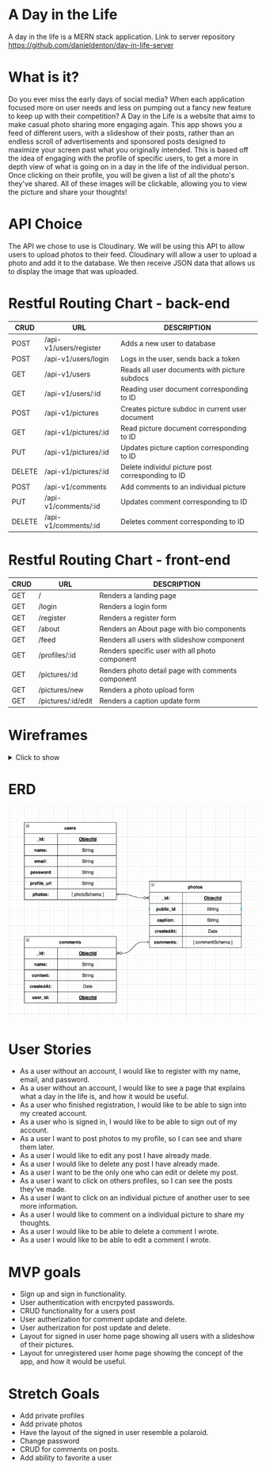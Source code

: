 # A Day in the Life

A day in the life is a MERN stack application. Link to server repository https://github.com/danieldenton/day-in-life-server

# What is it?

Do you ever miss the early days of social media? When each application focused more on user needs and less on pumping out a fancy new feature to keep up with their competition? A Day in the Life is a website that aims to make casual photo sharing more engaging again. This app shows you a feed of different users, with a slideshow of their posts, rather than an endless scroll of advertisements and sponsored posts designed to maximize your screen past what you originally intended. This is based off the idea of engaging with the profile of specific users, to get a more in depth view of what is going on in a day in the life of the individual person. Once clicking on their profile, you will be given a list of all the photo's they've shared. All of these images will be clickable, allowing you to view the picture and share your thoughts!

# API Choice

The API we chose to use is Cloudinary. We will be using this API to allow users to upload photos to their feed. Cloudinary will allow a user to upload a photo and add it to the database. We then receive JSON data that allows us to display the image that was uploaded.

# Restful Routing Chart - back-end

| **CRUD** | **URL**                | **DESCRIPTION**                                    |
| -------- | ---------------------- | -------------------------------------------------- |
| POST     | /api-v1/users/register | Adds a new user to database                        |
| POST     | /api-v1/users/login    | Logs in the user, sends back a token               |
| GET      | /api-v1/users          | Reads all user documents with picture subdocs      |
| GET      | /api-v1/users/:id      | Reading user document corresponding to ID          |
| POST     | /api-v1/pictures       | Creates picture subdoc in current user document    |
| GET      | /api-v1/pictures/:id   | Read picture document corresponding to ID          |
| PUT      | /api-v1/pictures/:id   | Updates picture caption corresponding to ID        |
| DELETE   | /api-v1/pictures/:id   | Delete individul picture post corresponding to ID  |
| POST     | /api-v1/comments       | Add comments to an individual picture              |
| PUT      | /api-v1/comments/:id   | Updates comment corresponding to ID                |
| DELETE   | /api-v1/comments/:id   | Deletes comment corresponding to ID                |

# Restful Routing Chart - front-end

| **CRUD** | **URL**             | **DESCRIPTION**                                    |
| -------- | ------------------- | -------------------------------------------------- |
| GET      | /                   |  Renders a landing page                            |
| GET      | /login              | Renders a login form                               |
| GET      | /register           | Renders a register form                            |
| GET      | /about              | Renders an About page with bio components          |
| GET      | /feed               | Renders all users with slideshow component         |
| GET      | /profiles/:id       | Renders specific user with all photo component     |
| GET      | /pictures/:id       | Renders photo detail page with comments component  |
| GET      | /pictures/new       | Renders a photo upload form                        |
| GET      | /pictures/:id/edit  | Renders a caption update form                      |



# Wireframes

<details>
<summary>Click to show</summary>

- About us page
  ![About us page](./assets/AboutUs.png)
- Sign up page
  ![Sign up page](./assets/SignUp.png)
- Login page
  ![Sign in page](./assets/Login.png)
- Public landing page
  ![Public landing page](./assets/PublicLanding.png)
- Public feed page
  ![Public feed page](./assets/PublicFeed.png)
- Profile page
  ![Profile page](./assets/Profile.png)
- Details page
![Details page](./assets/Details.png)
</details>

# ERD

![ERD](./assets/ERD.png)

# User Stories

- As a user without an account, I would like to register with my name, email, and password.
- As a user without an account, I would like to see a page that explains what a day in the life is, and how it would be useful.
- As a user who finished registration, I would like to be able to sign into my created account.
- As a user who is signed in, I would like to be able to sign out of my account.
- As a user I want to post photos to my profile, so I can see and share them later.
- As a user I would like to edit any post I have already made.
- As a user I would like to delete any post I have already made.
- As a user I want to be the only one who can edit or delete my post.
- As a user I want to click on others profiles, so I can see the posts they've made.
- As a user I want to click on an individual picture of another user to see more information.
- As a user I would like to comment on a individual picture to share my thoughts.
- As a user I would like to be able to delete a comment I wrote.
- As a user I would like to be able to edit a comment I wrote.

# MVP goals

- Sign up and sign in functionality.
- User authentication with encrpyted passwords.
- CRUD functionality for a users post
- User autherization for comment update and delete.
- User autherization for post update and delete.
- Layout for signed in user home page showing all users with a slideshow of their pictures.
- Layout for unregistered user home page showing the concept of the app, and how it would be useful.

# Stretch Goals

- Add private profiles
- Add private photos
- Have the layout of the signed in user resemble a polaroid.
- Change password
- CRUD for comments on posts.
- Add ability to favorite a user
